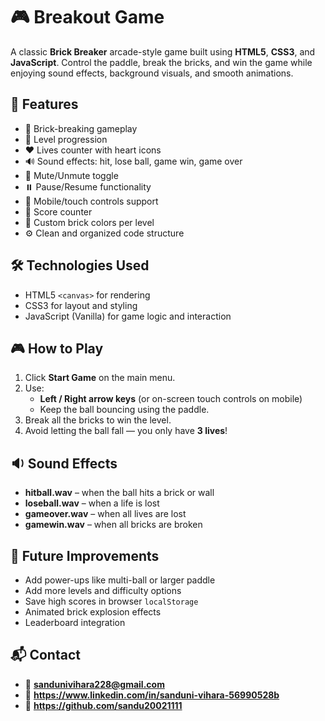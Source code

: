 # 🎮 Breakout Game

A classic **Brick Breaker** arcade-style game built using **HTML5**, **CSS3**, and **JavaScript**. Control the paddle, break the bricks, and win the game while enjoying sound effects, background visuals, and smooth animations.

## 🚀 Features

- 🧱 Brick-breaking gameplay
- 🧠 Level progression
- ❤️ Lives counter with heart icons
- 🔊 Sound effects: hit, lose ball, game win, game over
- 🎵 Mute/Unmute toggle
- ⏸️ Pause/Resume functionality
- 📱 Mobile/touch controls support
- 🎯 Score counter
- 🎨 Custom brick colors per level
- ⚙️ Clean and organized code structure

## 🛠 Technologies Used

- HTML5 `<canvas>` for rendering
- CSS3 for layout and styling
- JavaScript (Vanilla) for game logic and interaction

## 🎮 How to Play

1. Click **Start Game** on the main menu.
2. Use:
   - **Left / Right arrow keys** (or on-screen touch controls on mobile)
   - Keep the ball bouncing using the paddle.
3. Break all the bricks to win the level.
4. Avoid letting the ball fall — you only have **3 lives**!


## 🔉 Sound Effects

- **hitball.wav** – when the ball hits a brick or wall
- **loseball.wav** – when a life is lost
- **gameover.wav** – when all lives are lost
- **gamewin.wav** – when all bricks are broken

## 🧪 Future Improvements

- Add power-ups like multi-ball or larger paddle
- Add more levels and difficulty options
- Save high scores in browser `localStorage`
- Animated brick explosion effects
- Leaderboard integration

## 📬 Contact
- 📧 **sandunivihara228@gmail.com**
- 🔗 **https://www.linkedin.com/in/sanduni-vihara-56990528b**
- 🐙 **https://github.com/sandu20021111**



